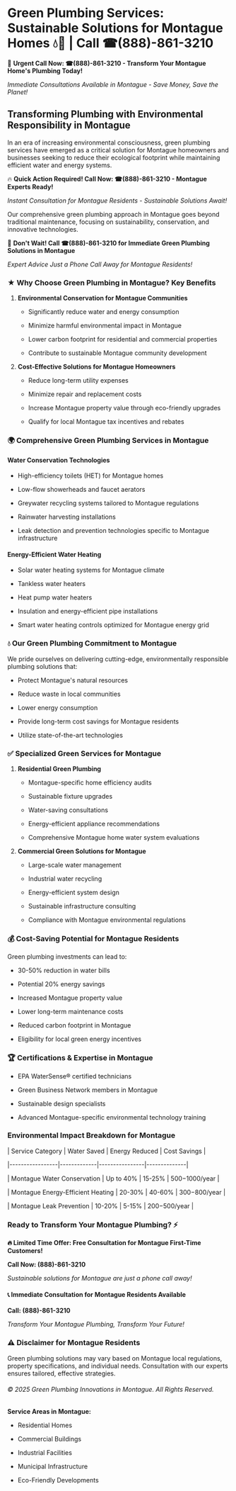 # Green Plumbing Services: Sustainable Solutions for Montague Homes 💧🌿 | Call ☎(888)-861-3210

🚨 **Urgent Call Now: ☎(888)-861-3210 - Transform Your Montague Home's Plumbing Today!**
*Immediate Consultations Available in Montague - Save Money, Save the Planet!*

## Transforming Plumbing with Environmental Responsibility in Montague

In an era of increasing environmental consciousness, green plumbing services have emerged as a critical solution for Montague homeowners and businesses seeking to reduce their ecological footprint while maintaining efficient water and energy systems. 

🔥 **Quick Action Required! Call Now: ☎(888)-861-3210 - Montague Experts Ready!**
*Instant Consultation for Montague Residents - Sustainable Solutions Await!*

Our comprehensive green plumbing approach in Montague goes beyond traditional maintenance, focusing on sustainability, conservation, and innovative technologies.

🚨 **Don't Wait! Call ☎(888)-861-3210 for Immediate Green Plumbing Solutions in Montague**
*Expert Advice Just a Phone Call Away for Montague Residents!*

### ★ Why Choose Green Plumbing in Montague? Key Benefits

1. **Environmental Conservation for Montague Communities** 
   - Significantly reduce water and energy consumption
   - Minimize harmful environmental impact in Montague
   - Lower carbon footprint for residential and commercial properties
   - Contribute to sustainable Montague community development

2. **Cost-Effective Solutions for Montague Homeowners** 
   - Reduce long-term utility expenses
   - Minimize repair and replacement costs
   - Increase Montague property value through eco-friendly upgrades
   - Qualify for local Montague tax incentives and rebates

### 🌍 Comprehensive Green Plumbing Services in Montague

#### Water Conservation Technologies
- High-efficiency toilets (HET) for Montague homes
- Low-flow showerheads and faucet aerators
- Greywater recycling systems tailored to Montague regulations
- Rainwater harvesting installations
- Leak detection and prevention technologies specific to Montague infrastructure

#### Energy-Efficient Water Heating
- Solar water heating systems for Montague climate
- Tankless water heaters
- Heat pump water heaters
- Insulation and energy-efficient pipe installations
- Smart water heating controls optimized for Montague energy grid

### 💧 Our Green Plumbing Commitment to Montague

We pride ourselves on delivering cutting-edge, environmentally responsible plumbing solutions that:
- Protect Montague's natural resources
- Reduce waste in local communities
- Lower energy consumption
- Provide long-term cost savings for Montague residents
- Utilize state-of-the-art technologies

### ✅ Specialized Green Services for Montague

1. **Residential Green Plumbing**
   - Montague-specific home efficiency audits
   - Sustainable fixture upgrades
   - Water-saving consultations
   - Energy-efficient appliance recommendations
   - Comprehensive Montague home water system evaluations

2. **Commercial Green Solutions for Montague**
   - Large-scale water management
   - Industrial water recycling
   - Energy-efficient system design
   - Sustainable infrastructure consulting
   - Compliance with Montague environmental regulations

### 💰 Cost-Saving Potential for Montague Residents

Green plumbing investments can lead to:
- 30-50% reduction in water bills
- Potential 20% energy savings
- Increased Montague property value
- Lower long-term maintenance costs
- Reduced carbon footprint in Montague
- Eligibility for local green energy incentives

### 🏆 Certifications & Expertise in Montague

- EPA WaterSense® certified technicians
- Green Business Network members in Montague
- Sustainable design specialists
- Advanced Montague-specific environmental technology training

### Environmental Impact Breakdown for Montague

| Service Category | Water Saved | Energy Reduced | Cost Savings |
|-----------------|-------------|----------------|--------------|
| Montague Water Conservation | Up to 40% | 15-25% | $500-$1000/year |
| Montague Energy-Efficient Heating | 20-30% | 40-60% | $300-$800/year |
| Montague Leak Prevention | 10-20% | 5-15% | $200-$500/year |

### Ready to Transform Your Montague Plumbing? ⚡

**🔥 Limited Time Offer: Free Consultation for Montague First-Time Customers!**

**Call Now: (888)-861-3210**
*Sustainable solutions for Montague are just a phone call away!*

#### 📞 Immediate Consultation for Montague Residents Available

**Call: (888)-861-3210**
*Transform Your Montague Plumbing, Transform Your Future!*

### ⚠️ Disclaimer for Montague Residents

Green plumbing solutions may vary based on Montague local regulations, property specifications, and individual needs. Consultation with our experts ensures tailored, effective strategies.

###### © 2025 Green Plumbing Innovations in Montague. All Rights Reserved.

**Service Areas in Montague:** 
- Residential Homes
- Commercial Buildings
- Industrial Facilities
- Municipal Infrastructure
- Eco-Friendly Developments